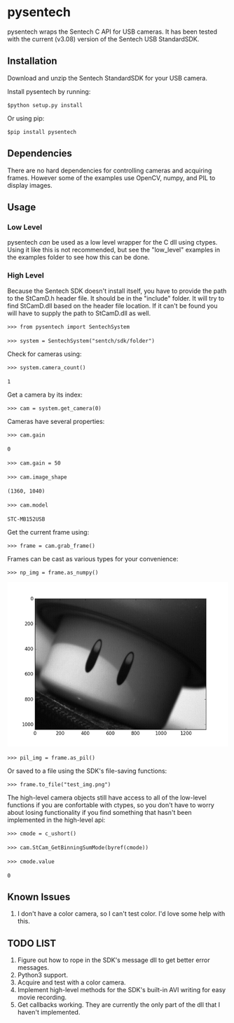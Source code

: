 # pysentech

pysentech wraps the Sentech C API for USB cameras.  It has been tested with the current (v3.08) version of the Sentech USB StandardSDK.

## Installation

Download and unzip the Sentech StandardSDK for your USB camera.

Install pysentech by running:

    $python setup.py install

Or using pip:

    $pip install pysentech

## Dependencies

There are no hard dependencies for controlling cameras and acquiring frames.  However some of the examples use OpenCV, numpy, and PIL to display images.

## Usage

### Low Level

pysentech *can* be used as a low level wrapper for the C dll using ctypes.  Using it like this is not recommended, but see the "low_level" examples in the examples folder to see how this can be done.

### High Level

Because the Sentech SDK doesn't install itself, you have to provide the path to the StCamD.h header file.  It should be in the "include" folder.  It will try to find StCamD.dll based on the header file location.  If it can't be found you will have to supply the path to StCamD.dll as well.

    >>> from pysentech import SentechSystem

    >>> system = SentechSystem("sentch/sdk/folder")

Check for cameras using:

    >>> system.camera_count()

    1

Get a camera by its index:

    >>> cam = system.get_camera(0)

Cameras have several properties:

    >>> cam.gain
    
    0

    >>> cam.gain = 50

    >>> cam.image_shape

    (1360, 1040)

    >>> cam.model

    STC-MB152USB

Get the current frame using:

    >>> frame = cam.grab_frame()

Frames can be cast as various types for your convenience:

    >>> np_img = frame.as_numpy()

![alt text](https://github.com/derricw/pysentech/blob/master/pysentech/examples/sentechmpl.png "mpl image")

    >>> pil_img = frame.as_pil()

Or saved to a file using the SDK's file-saving functions:

    >>> frame.to_file("test_img.png")

The high-level camera objects still have access to all of the low-level functions if you are confortable with ctypes, so you don't have to worry about losing functionality if you find something that hasn't been implemented in the high-level api:

    >>> cmode = c_ushort()

    >>> cam.StCam_GetBinningSumMode(byref(cmode))

    >>> cmode.value

    0

## Known Issues

1. I don't have a color camera, so I can't test color.  I'd love some help with this.

## TODO LIST

1. Figure out how to rope in the SDK's message dll to get better error messages.
1. Python3 support.
1. Acquire and test with a color camera.
1. Implement high-level methods for the SDK's built-in AVI writing for easy movie recording.
1. Get callbacks working.  They are currently the only part of the dll that I haven't implemented.